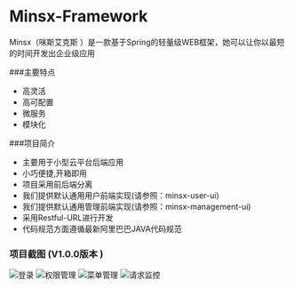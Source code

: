 # Minsx-Framework
Minsx（咪斯艾克斯 ）是一款基于Spring的轻量级WEB框架，她可以让你以最短的时间开发出企业级应用

###主要特点
+ 高灵活
+ 高可配置
+ 微服务
+ 模块化

###项目简介
+ 主要用于小型云平台后端应用
+ 小巧便捷,开箱即用
+ 项目采用前后端分离
+ 我们提供默认通用用户前端实现(请参照：minsx-user-ui)
+ 我们提供默认通用管理前端实现(请参照：minsx-management-ui)
+ 采用Restful-URL进行开发
+ 代码规范方面遵循最新阿里巴巴JAVA代码规范


### 项目截图 (V1.0.0版本 )
![登录](https://raw.githubusercontent.com/goodsave/Minsx-Framework/master/docs/image/login.png "登录")
![权限管理](https://raw.githubusercontent.com/goodsave/Minsx-Framework/master/docs/image/auth.png "权限管理")
![菜单管理](https://raw.githubusercontent.com/goodsave/Minsx-Framework/master/docs/image/menu.png "菜单管理")
![请求监控](https://raw.githubusercontent.com/goodsave/Minsx-Framework/master/docs/image/request.png "请求监控")
